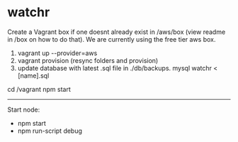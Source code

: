 watchr
======

Create a Vagrant box if one doesnt already exist in /aws/box (view readme in /box on how to do that).
We are currently using the free tier aws box.

1. vagrant up --provider=aws
2. vagrant provision (resync folders and provision)
3. update database with latest .sql file in ./db/backups. mysql watchr < [name].sql

cd /vagrant
npm start

-------

Start node:

* npm start
* npm run-script debug
